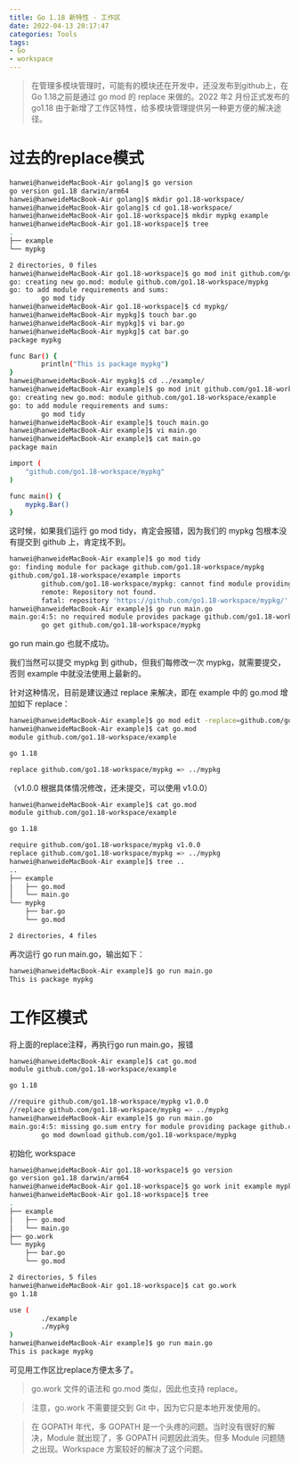 ```yaml
---
title: Go 1.18 新特性 - 工作区
date: 2022-04-13 20:17:47
categories: Tools
tags:
- Go
- workspace
---
```


> 在管理多模块管理时，可能有的模块还在开发中，还没发布到github上，在Go 1.18之前是通过 go mod 的 replace 来做的。2022 年2 月份正式发布的 go1.18 由于新增了工作区特性，给多模块管理提供另一种更方便的解决途径。

# 过去的replace模式

```bash
hanwei@hanweideMacBook-Air golang]$ go version
go version go1.18 darwin/arm64
hanwei@hanweideMacBook-Air golang]$ mkdir go1.18-workspace/
hanwei@hanweideMacBook-Air golang]$ cd go1.18-workspace/
hanwei@hanweideMacBook-Air go1.18-workspace]$ mkdir mypkg example
hanwei@hanweideMacBook-Air go1.18-workspace]$ tree
.
├── example
└── mypkg

2 directories, 0 files
hanwei@hanweideMacBook-Air go1.18-workspace]$ go mod init github.com/go1.18-workspace/mypkg
go: creating new go.mod: module github.com/go1.18-workspace/mypkg
go: to add module requirements and sums:
        go mod tidy
hanwei@hanweideMacBook-Air go1.18-workspace]$ cd mypkg/
hanwei@hanweideMacBook-Air mypkg]$ touch bar.go
hanwei@hanweideMacBook-Air mypkg]$ vi bar.go 
hanwei@hanweideMacBook-Air mypkg]$ cat bar.go 
package mypkg

func Bar() {
        println("This is package mypkg")
}
hanwei@hanweideMacBook-Air mypkg]$ cd ../example/
hanwei@hanweideMacBook-Air example]$ go mod init github.com/go1.18-workspace/example
go: creating new go.mod: module github.com/go1.18-workspace/example
go: to add module requirements and sums:
        go mod tidy
hanwei@hanweideMacBook-Air example]$ touch main.go
hanwei@hanweideMacBook-Air example]$ vi main.go 
hanwei@hanweideMacBook-Air example]$ cat main.go 
package main

import (
    "github.com/go1.18-workspace/mypkg"
)

func main() {
    mypkg.Bar()
}
```
这时候，如果我们运行 go mod tidy，肯定会报错，因为我们的 mypkg 包根本没有提交到 github 上，肯定找不到。
```bash
hanwei@hanweideMacBook-Air example]$ go mod tidy
go: finding module for package github.com/go1.18-workspace/mypkg
github.com/go1.18-workspace/example imports
        github.com/go1.18-workspace/mypkg: cannot find module providing package github.com/go1.18-workspace/mypkg: module github.com/go1.18-workspace/mypkg: git ls-remote -q origin in /Users/hanwei/GoProjects/pkg/mod/cache/vcs/2c423cac5ebc1b2d018ef93a87560d369abd7dec6c155b46cddb11299415bc09: exit status 128:
        remote: Repository not found.
        fatal: repository 'https://github.com/go1.18-workspace/mypkg/' not found
hanwei@hanweideMacBook-Air example]$ go run main.go
main.go:4:5: no required module provides package github.com/go1.18-workspace/mypkg; to add it:
        go get github.com/go1.18-workspace/mypkg
```
go run main.go 也就不成功。

我们当然可以提交 mypkg 到 github，但我们每修改一次 mypkg，就需要提交，否则 example 中就没法使用上最新的。

针对这种情况，目前是建议通过 replace 来解决，即在 example 中的 go.mod 增加如下 replace：
```bash
hanwei@hanweideMacBook-Air example]$ go mod edit -replace=github.com/go1.18-workspace/mypkg=../mypkg
hanwei@hanweideMacBook-Air example]$ cat go.mod 
module github.com/go1.18-workspace/example

go 1.18

replace github.com/go1.18-workspace/mypkg => ../mypkg
```

（v1.0.0 根据具体情况修改，还未提交，可以使用 v1.0.0）

```bash
hanwei@hanweideMacBook-Air example]$ cat go.mod 
module github.com/go1.18-workspace/example

go 1.18

require github.com/go1.18-workspace/mypkg v1.0.0
replace github.com/go1.18-workspace/mypkg => ../mypkg
hanwei@hanweideMacBook-Air example]$ tree ..
..
├── example
│   ├── go.mod
│   └── main.go
└── mypkg
    ├── bar.go
    └── go.mod

2 directories, 4 files
```
再次运行 go run main.go，输出如下：
```bash
hanwei@hanweideMacBook-Air example]$ go run main.go 
This is package mypkg
```

# 工作区模式

将上面的replace注释，再执行go run main.go，报错
```bash
hanwei@hanweideMacBook-Air example]$ cat go.mod 
module github.com/go1.18-workspace/example

go 1.18

//require github.com/go1.18-workspace/mypkg v1.0.0
//replace github.com/go1.18-workspace/mypkg => ../mypkg
hanwei@hanweideMacBook-Air example]$ go run main.go 
main.go:4:5: missing go.sum entry for module providing package github.com/go1.18-workspace/mypkg; to add:
        go mod download github.com/go1.18-workspace/mypkg
```
初始化 workspace
```bash
hanwei@hanweideMacBook-Air go1.18-workspace]$ go version
go version go1.18 darwin/arm64
hanwei@hanweideMacBook-Air go1.18-workspace]$ go work init example mypkg
hanwei@hanweideMacBook-Air go1.18-workspace]$ tree
.
├── example
│   ├── go.mod
│   └── main.go
├── go.work
└── mypkg
    ├── bar.go
    └── go.mod

2 directories, 5 files
hanwei@hanweideMacBook-Air go1.18-workspace]$ cat go.work 
go 1.18

use (
        ./example
        ./mypkg
)
hanwei@hanweideMacBook-Air example]$ go run main.go 
This is package mypkg
```
可见用工作区比replace方便太多了。

> go.work 文件的语法和 go.mod 类似，因此也支持 replace。

> 注意，go.work 不需要提交到 Git 中，因为它只是本地开发使用的。

> 在 GOPATH 年代，多 GOPATH 是一个头疼的问题。当时没有很好的解决，Module 就出现了，多 GOPATH 问题因此消失。但多 Module 问题随之出现。Workspace 方案较好的解决了这个问题。
